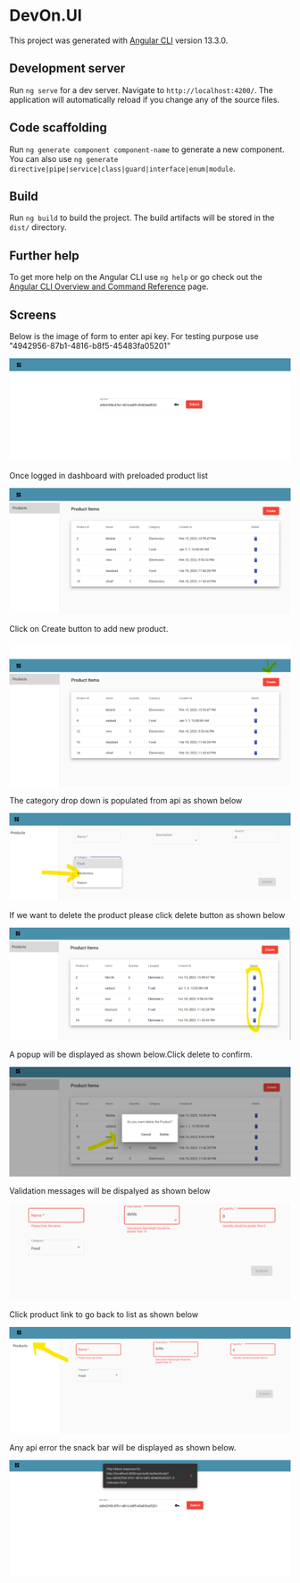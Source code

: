 # DevOn.UI

This project was generated with [Angular CLI](https://github.com/angular/angular-cli) version 13.3.0.

## Development server

Run `ng serve` for a dev server. Navigate to `http://localhost:4200/`. The application will automatically reload if you change any of the source files.

## Code scaffolding

Run `ng generate component component-name` to generate a new component. You can also use `ng generate directive|pipe|service|class|guard|interface|enum|module`.

## Build

Run `ng build` to build the project. The build artifacts will be stored in the `dist/` directory.



## Further help

To get more help on the Angular CLI use `ng help` or go check out the [Angular CLI Overview and Command Reference](https://angular.io/cli) page.

## Screens

Below is the image of form to enter api key. For testing purpose use "4942956-87b1-4816-b8f5-45483fa05201"

![plot](./src/assets/readmeimages/ApiKeyForm.png)


Once logged in dashboard with preloaded product list

![plot](./src/assets/readmeimages/listpage.png)

Click on Create button to add new product.

![plot](./src/assets/readmeimages/createpro.png)

The category drop down is populated from api as shown below

![plot](./src/assets/readmeimages/cat.png)

If we want to delete the product please click delete button as shown below

![plot](./src/assets/readmeimages/delete.png)

A popup will be displayed as shown below.Click delete to confirm.

![plot](./src/assets/readmeimages/con123.png)


Validation messages will be dispalyed as shown below

![plot](./src/assets/readmeimages/vali.png)

Click product link to go back to list as shown below

![plot](./src/assets/readmeimages/back.png)

Any api error the snack bar will be displayed as shown below.

![plot](./src/assets/readmeimages/Error.png)
